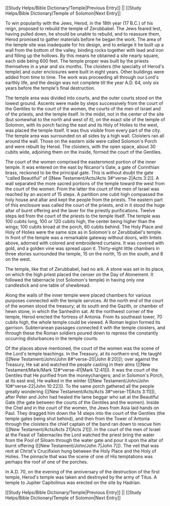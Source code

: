 [[Study Helps/Bible Dictionary/Temple|Previous Entry]]  ||  [[Study Helps/Bible Dictionary/Temple of Solomon|Next Entry]]

 To win popularity with the Jews, Herod, in the 18th year (17 B.C.) of his reign, proposed to rebuild the temple of Zerubbabel. The Jews feared lest, having pulled down, he should be unable to rebuild, and to reassure them, Herod promised to gather materials before he began the work. The area of the temple site was inadequate for his design, and to enlarge it he built up a wall from the bottom of the valley, binding rocks together with lead and iron and filling up the hollows. By this means he obtained a site nearly square, each side being 600 feet. The temple proper was built by the priests themselves in a year and six months. The cloisters (the specialty of Herod's temple) and outer enclosures were built in eight years. Other buildings were added from time to time. The work was proceeding all through our Lord's earthly life, and the design was not complete till the year A.D. 64, only six years before the temple's final destruction.

 The temple area was divided into courts, and the outer courts stood on the lowest ground. Ascents were made by steps successively from the court of the Gentiles to the court of the women, the courts of the men of Israel and of the priests, and the temple itself. In the midst, not in the center of the site (but somewhat to the north and west of it), on the exact site of the temple of Solomon, with its porch facing the east and its Holy of Holies to the west, was placed the temple itself. It was thus visible from every part of the city. The temple area was surrounded on all sides by a high wall. Cloisters ran all around the wall. Those on the eastern side were called Solomon's Porch and were rebuilt by Herod. The cloisters, with the open space, about 30 cubits wide, adjoining them on the inside, formed the court of the Gentiles.

 The court of the women comprised the easternmost portion of the inner temple. It was entered on the east by Nicanor's Gate, a gate of Corinthian brass, reckoned to be the principal gate. This is without doubt the gate "called Beautiful" of [[New Testament/Acts/Acts 3#^verse-2|Acts 3:2]]. A wall separated the more sacred portions of the temple toward the west from the court of the women. From the latter the court of the men of Israel was reached by an ascent of 15 steps. A partition one cubit high compassed the holy house and altar and kept the people from the priests. The eastern part of this enclosure was called the court of the priests, and in it stood the huge altar of burnt offering and the laver for the priestly purifications. Twelve steps led from the court of the priests to the temple itself. The temple was 100 cubits long, 100 or 120 cubits high, the center being higher than the wings; 100 cubits broad at the porch, 60 cubits behind. The Holy Place and Holy of Holies were the same size as in Solomon's or Zerubbabel's temple. In front of the temple was a remarkable gateway without doors, with lintels above, adorned with colored and embroidered curtains. It was covered with gold, and a golden vine was spread upon it. Thirty-eight little chambers in three stories surrounded the temple, 15 on the north, 15 on the south, and 8 on the west.

 The temple, like that of Zerubbabel, had no ark. A stone was set in its place, on which the high priest placed the censer on the Day of Atonement. It followed the tabernacle (not Solomon's temple) in having only one candlestick and one table of shewbread.

 Along the walls of the inner temple were placed chambers for various purposes connected with the temple services. At the north end of the court of the women stood the treasury; at its south end the Gazith, or chamber of hewn stone, in which the Sanhedrin sat. At the northwest corner of the temple, Herod erected the fortress of Antonia. From its southeast tower, 70 cubits high, the whole temple could be viewed. A Roman legion formed its garrison. Subterranean passages connected it with the temple cloisters, and through these the Roman soldiers poured down to repress the constantly occurring disturbances in the temple courts.

 Of the places above mentioned, the court of the women was the scene of the Lord's temple teachings. In the Treasury, at its northern end, He taught ([[New Testament/John/John 8#^verse-20|John 8:20]]); over against the Treasury, He sat and watched the people casting in their alms ([[New Testament/Mark/Mark 12#^verse-41|Mark 12:41]]). It was the court of the Gentiles that He purified from the moneychangers; and in Solomon's Porch, at its east end, He walked in the winter ([[New Testament/John/John 10#^verse-22|John 10:22]]). To the same porch gathered all the people greatly wondering ([[New Testament/Acts/Acts 3#^verse-11|Acts 3:11]]), after Peter and John had healed the lame beggar who sat at the Beautiful Gate (the gate between the courts of the Gentiles and the women). Inside the Chel and in the court of the women, the Jews from Asia laid hands on Paul. They dragged him down the 14 steps into the court of the Gentiles (the temple gates being shut behind), and then from the Tower of Antonia through the cloisters the chief captain of the band ran down to rescue him ([[New Testament/Acts/Acts 21|Acts 21]]). In the court of the men of Israel at the Feast of Tabernacles the Lord watched the priest bring the water from the Pool of Siloam through the water gate and pour it upon the altar of burnt offering ([[New Testament/John/John 7|John 7]]). The veil that was rent at Christ's Crucifixion hung between the Holy Place and the Holy of Holies. The pinnacle that was the scene of one of His temptations was perhaps the roof of one of the porches.

 In A.D. 70, on the evening of the anniversary of the destruction of the first temple, Herod's temple was taken and destroyed by the army of Titus. A temple to Jupiter Capitolinus was erected on the site by Hadrian.

[[Study Helps/Bible Dictionary/Temple|Previous Entry]]  ||  [[Study Helps/Bible Dictionary/Temple of Solomon|Next Entry]]